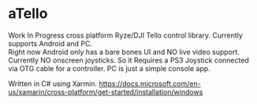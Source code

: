 # aTello 
Work In Progress cross platform Ryze/DJI Tello control library. Currently supports Android and PC.  
Right now Android only has a bare bones UI and NO live video support. Currently NO onscreen joysticks. So it Requires a PS3 Joystick connected via OTG cable for a controller. 
PC is just a simple console app.

Written in C# using Xarmin.
https://docs.microsoft.com/en-us/xamarin/cross-platform/get-started/installation/windows

